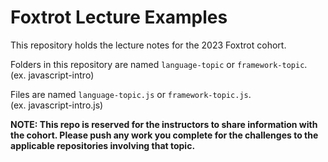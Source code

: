 # Foxtrot Lecture Examples

This repository holds the lecture notes for the 2023 Foxtrot cohort. 

Folders in this repository are named `language-topic` or `framework-topic`.  
(ex. javascript-intro)  

Files are named `language-topic.js` or `framework-topic.js`.  
(ex. javascript-intro.js)   

**NOTE: This repo is reserved for the instructors to share information with the cohort. Please push any work you complete for the challenges to the applicable repositories involving that topic.**
